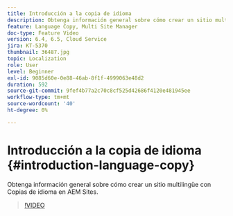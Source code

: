```yaml
---
title: Introducción a la copia de idioma
description: Obtenga información general sobre cómo crear un sitio multilingüe con Copias de idioma en AEM Sites
feature: Language Copy, Multi Site Manager
doc-type: Feature Video
version: 6.4, 6.5, Cloud Service
jira: KT-5370
thumbnail: 36487.jpg
topic: Localization
role: User
level: Beginner
exl-id: 9085d60e-0e88-46ab-8f1f-4999063e48d2
duration: 592
source-git-commit: 9fef4b77a2c70c8cf525d42686f4120e481945ee
workflow-type: tm+mt
source-wordcount: '40'
ht-degree: 0%

---
```


# Introducción a la copia de idioma {#introduction-language-copy}

Obtenga información general sobre cómo crear un sitio multilingüe con Copias de idioma en AEM Sites.

>[!VIDEO](https://video.tv.adobe.com/v/36487?quality=12&learn=on)
